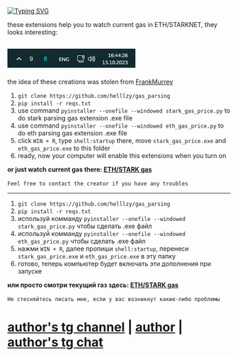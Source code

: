 [![Typing SVG](https://readme-typing-svg.herokuapp.com/?color=3300CC&lines=Gas%20checker%20Windows%20Extensions%20by%20helzy)](https://git.io/typing-svg)

these extensions help you to watch current gas in ETH/STARKNET, they looks interesting: <br />

## ![](gas.png)

the idea of these creations was stolen from [FrankMurrey](https://github.com/frankmurrey)

1. `git clone https://github.com/helllzy/gas_parsing`
2. `pip install -r reqs.txt`
3. use command `pyinstaller --onefile --windowed stark_gas_price.py` to do stark parsing gas extension .exe file
4. use command `pyinstaller --onefile --windowed eth_gas_price.py` to do eth parsing gas extension .exe file
5. click `WIN + R`, type `shell:startup` there, move `stark_gas_price.exe` and `eth_gas_price.exe` to this folder
6. ready, now your computer will enable this extensions when you turn on

**or just watch current gas there: [ETH/STARK gas](https://t.me/stark_eth_gas)**

`Feel free to contact the creator if you have any troubles`

---

1. `git clone https://github.com/helllzy/gas_parsing`
2. `pip install -r reqs.txt`
3. используй комманду `pyinstaller --onefile --windowed stark_gas_price.py` чтобы сделать .exe файл
4. используй комманду `pyinstaller --onefile --windowed eth_gas_price.py` чтобы сделать .exe файл
5. нажми `WIN + R`, далее пропиши `shell:startup`, перенеси `stark_gas_price.exe` и `eth_gas_price.exe` в эту папку
6. готово, теперь компьютер будет включать эти дополнения при запуске

**или просто смотри текущий газ здесь: [ETH/STARK gas](https://t.me/stark_eth_gas)**

`Не стесняйтесь писать мне, если у вас возникнут какие-либо проблемы`

# [author's tg channel](https://t.me/helzy_crypto) | [author](https://t.me/hellZy) | [author's tg chat](https://t.me/+N70ZiKhHWgI1YTUy)
